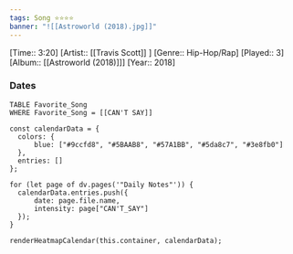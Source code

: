 ```yaml
---
tags: Song ⭐⭐⭐⭐ 
banner: "![[Astroworld (2018).jpg]]"
---
```

[Time:: 3:20]
[Artist:: [[Travis Scott]] ]
[Genre:: Hip-Hop/Rap]
[Played:: 3]
[Album:: [[Astroworld (2018)]]]
[Year:: 2018]
### Dates
````dataview
TABLE Favorite_Song
WHERE Favorite_Song = [[CAN'T SAY]]
````
  ```dataviewjs
const calendarData = { 
	colors: { 
		blue: ["#9ccfd8", "#5BAAB8", "#57A1BB", "#5da8c7", "#3e8fb0"] 
	}, 
	entries: [] 
}; 

for (let page of dv.pages('"Daily Notes"')) { 
	calendarData.entries.push({ 
		date: page.file.name, 
		intensity: page["CAN'T_SAY"]
	}); 
} 

renderHeatmapCalendar(this.container, calendarData);
```
